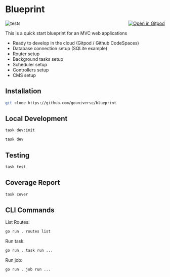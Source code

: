 # Blueprint 

<a href="https://gitpod.io/#https://github.com/gouniverse/blueprint" style="float:right;" target="_blank"><img src="https://gitpod.io/button/open-in-gitpod.svg" alt="Open in Gitpod" loading="lazy"></a>

![tests](https://github.com/gouniverse/blueprint/workflows/tests/badge.svg)

This is a quick start blueprint for an MVC web applications

- Ready to develop in the cloud (Gitpod / Github CodeSpaces)
- Database connection setup (SQLite example)
- Router setup
- Background tasks setup
- Scheduler setup
- Controllers setup
- CMS setup

## Installation

```bash
git clone https://github.com/gouniverse/blueprint
```

## Local Development

```bash
task dev:init
```

```bash
task dev
```

## Testing

```bash
task test
```

## Coverage Report

```bash
task cover
```

## CLI Commands

List Routes:

```bash
go run . routes list
```

Run task:

```bash
go run . task run ...
```

Run job:

```bash
go run . job run ...
```
